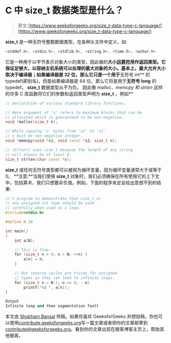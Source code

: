 # C 中 size_t 数据类型是什么？

> 原文:[https://www.geeksforgeeks.org/size_t-data-type-c-language/](https://www.geeksforgeeks.org/size_t-data-type-c-language/)

**size_t** 是一种无符号整数数据类型，在各种头文件中定义，如:

```cpp
<stddef.h>, <stdio.h>, <stdlib.h>, <string.h>, <time.h>, <wchar.h>
```

它是一种用于以字节表示对象大小的类型，因此被的**大小[运算符](http://pubs.opengroup.org/onlinepubs/9699919799/basedefs/stddef.h.html)用作返回类型。它保证足够大，以容纳主机系统可以处理的最大对象的大小。基本上，最大允许大小取决于编译器；如果编译器是 32 位，那么它只是一个用于**无符号 int** 的 typedef(即别名)，但是如果编译器是 64 位，那么它将是用于**无符号 long** 的 typedef。 **size_t** 数据类型从不为负。
因此像 *malloc、memcpy 和 strlen* 这样的许多 C 库函数将它们的参数和返回类型声明为 **size_t** 。例如** 

```cpp
// Declaration of various standard library functions.

// Here argument of 'n' refers to maximum blocks that can be
// allocated which is guaranteed to be non-negative.
void *malloc(size_t n);

// While copying 'n' bytes from 's2' to 's1'
// n must be non-negative integer.
void *memcpy(void *s1, void const *s2, size_t n);

// strlen() uses size_t because the length of any string
// will always be at least 0.
size_t strlen(char const *s);
```

**size_t** 或任何无符号类型都可以被视为循环变量，因为循环变量通常大于或等于 0。
**注意:**当我们使用 **size_t** 对象时，我们必须确保在所有使用它的上下文中，包括算术，我们只想要非负值。例如，下面的程序肯定会给出意想不到的结果:

```cpp
// C program to demonstrate that size_t or
// any unsigned int type should be used 
// carefully when used in a loop.
#include<stdio.h>

#define N 10

int main()
{
    int a[N];

    // This is fine.
    for (size_t n = 0; n < N; ++n) {
        a[n] = n;
    }

    // But reverse cycles are tricky for unsigned 
    // types as they can lead to infinite loops.
    for (size_t n = N-1; n >= 0; --n)
        printf("%d ", a[n]);
}
```

```cpp
Output
Infinite loop and then segmentation fault

```

本文由 [Shubham Bansal](https://www.quora.com/profile/Shubham-Bansal-209) 供稿。如果你喜欢 GeeksforGeeks 并想投稿，你也可以使用[contribute.geeksforgeeks.org](http://www.contribute.geeksforgeeks.org)写一篇文章或者把你的文章邮寄到 contribute@geeksforgeeks.org。看到你的文章出现在极客博客主页上，帮助其他极客。